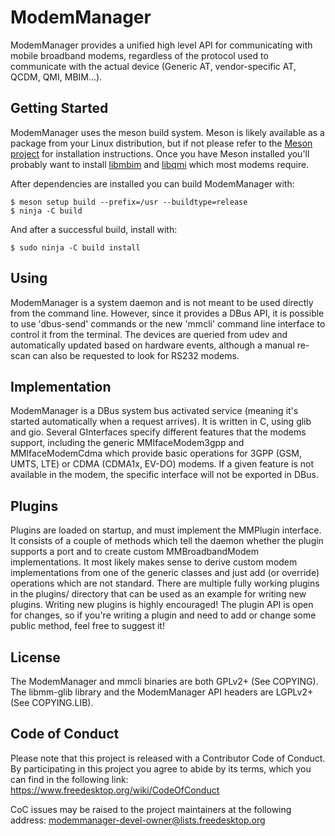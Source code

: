 <!--
SPDX-License-Identifier: GPL-2.0-or-later

Copyright (C) 2008 Tambet Ingo <tambet@gmail.com>
Copyright (C) 2008-2011 Dan Williams <dcbw@redhat.com>
Copyright (C) 2011-2024 Aleksander Morgado <aleksander@aleksander.es>
-->

# ModemManager

ModemManager provides a unified high level API for communicating with mobile
broadband modems, regardless of the protocol used to communicate with the
actual device (Generic AT, vendor-specific AT, QCDM, QMI, MBIM...).

## Getting Started

ModemManager uses the meson build system. Meson is likely available as a
package from your Linux distribution, but if not please refer to the [Meson
project](https://mesonbuild.com/Quick-guide.html) for installation instructions. Once you have Meson installed you'll
probably want to install [libmbim](https://gitlab.freedesktop.org/mobile-broadband/libmbim) and [libqmi](https://gitlab.freedesktop.org/mobile-broadband/libqmi) which most modems require.

After dependencies are installed you can build ModemManager with:

    $ meson setup build --prefix=/usr --buildtype=release
    $ ninja -C build

And after a successful build, install with:

    $ sudo ninja -C build install

## Using

ModemManager is a system daemon and is not meant to be used directly from
the command line. However, since it provides a DBus API, it is possible to use
'dbus-send' commands or the new 'mmcli' command line interface to control it
from the terminal. The devices are queried from udev and automatically updated
based on hardware events, although a manual re-scan can also be requested to
look for RS232 modems.

## Implementation

ModemManager is a DBus system bus activated service (meaning it's started
automatically when a request arrives). It is written in C, using glib and gio.
Several GInterfaces specify different features that the modems support,
including the generic MMIfaceModem3gpp and MMIfaceModemCdma which provide basic
operations for 3GPP (GSM, UMTS, LTE) or CDMA (CDMA1x, EV-DO) modems. If a given
feature is not available in the modem, the specific interface will not be
exported in DBus.

## Plugins

Plugins are loaded on startup, and must implement the MMPlugin interface. It
consists of a couple of methods which tell the daemon whether the plugin
supports a port and to create custom MMBroadbandModem implementations. It most
likely makes sense to derive custom modem implementations from one of the
generic classes and just add (or override) operations which are not standard.
There are multiple fully working plugins in the plugins/ directory that can be
used as an example for writing new plugins. Writing new plugins is highly
encouraged! The plugin API is open for changes, so if you're writing a plugin
and need to add or change some public method, feel free to suggest it!

## License

The ModemManager and mmcli binaries are both GPLv2+ (See COPYING).
The libmm-glib library and the ModemManager API headers are LGPLv2+ (See
COPYING.LIB).

## Code of Conduct

Please note that this project is released with a Contributor Code of Conduct.
By participating in this project you agree to abide by its terms, which you can
find in the following link:
https://www.freedesktop.org/wiki/CodeOfConduct

CoC issues may be raised to the project maintainers at the following address:
modemmanager-devel-owner@lists.freedesktop.org
